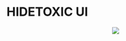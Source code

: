 # HIDETOXIC UI

<p align="center">
    <a href="https://github.com/hidetodong/hidetoxic-ui/actions/workflows/main.yml">
        <img src="https://github.com/hidetodong/hidetoxic-ui/actions/workflows/main.yaml/badge.svg?branch=master"/>
    </a>
</p>
